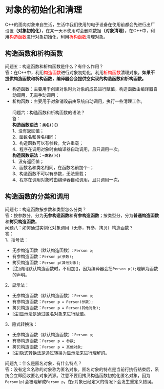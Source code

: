 
# 对象的初始化和清理
C++的面向对象来自生活，生活中我们使用的电子设备在使用前都会先进行出厂设置<b>（对象初始化）</b>，在某一天不使用时会删除数据<b>（对象清理）</b>，在C++中，利用<font color='red'>构造函数</font>进行对象初始化，利用<font color='red'>析构函数</font>清理对象。

## 构造函数和析构函数
问题五：构造函数和析构函数是什么？有什么作用？<br>
答：在C++中，利用<font color='red'>构造函数</font>进行对象初始化，利用<font color='red'>析构函数</font>清理对象。<b>如果不提供构造函数和析构函数，编译器会会提供空实现的构造函数和析构函数。</b>
- 构造函数：主要用于创建对象时为对象的成员进行赋值，构造函数由编译器自动调用，无需手动调用；
- 析构函数：主要用于对象销毁前由系统自动调用，执行一些清理工作。
<br><br>
问题六：构造函数和析构函数的语法？<br>
答：<br>
<b>构造函数语法：`类名(){}`</b><br>
1、没有返回值；<br>
2、函数名和类名相同；<br>
3、构造函数可以有参数，允许重载；<br>
4、程序在调用对象时由编译器自动调用，且只调用一次。<br>
<b>构造函数语法：`~类名(){}`</b><br>
1、没有返回值；<br>
2、函数名和类名相同，在函数名前加个`~`；<br>
3、构造函数不可以有参数，无法重载；<br>
4、程序在调用对象时由编译器自动调用，且只调用一次。<br>


## 构造函数的分类和调用
问题七：构造函数按参数和类型怎么分类？<br>
答：按参数分，分为<b>无参构造函数</b>和<b>有参构造函数</b>；按类型分，分为<b>普通构造函数</b>和<b>拷贝构造函数</b>。<br>
问题八：如何通过实例化对象调用（无参，有参，拷贝）构造函数？<br>
答：<br>
1、括号法：<br>
- 无参构造函数（默认构造函数）：`Person p;`
- 有参构造函数：`Person p(参数);`
- 拷贝构造函数：`Person p(其他对象);`
- [注]调用默认构造函数时，不用加()，因为编译器会把`Person p();`理解为函数的声明。

2、显示法：<br>
- 无参构造函数（默认构造函数）：`Person p;`
- 有参构造函数：`Person p = Person(参数);`
- 拷贝构造函数：`Person p = Person(其他对象);`
- [注]显示法是通过匿名对象来进行赋值。

3、隐式转换法：<br>
- 无参构造函数（默认构造函数）：`Person p;`
- 有参构造函数：`Person p = 参数;`
- 拷贝构造函数：`Person p = 其他对象;`
- [注]隐式转换法是通过转换为显示法来进行理解的。

问题九：什么是匿名对象，有什么特点？<br>
答：没有定义名称的对象称为匿名对象，匿名对象的特点是当前行执行结束后，系统会立即回收匿名对象资源。注意不要用拷贝构造函数初始化匿名对象，因为`Person(p)`会被理解成`Person p`，在`p`对象已经定义的情况下会发生重定义错误。
